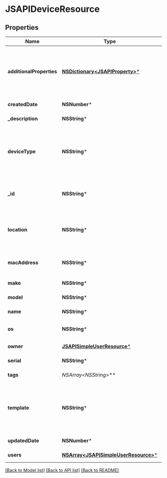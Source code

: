 # JSAPIDeviceResource

## Properties
Name | Type | Description | Notes
------------ | ------------- | ------------- | -------------
**additionalProperties** | [**NSDictionary&lt;JSAPIProperty&gt;***](JSAPIProperty.md) | A map of additional properties, keyed on the property name.  Must match the names and types defined in the template if one is specified | [optional] 
**createdDate** | **NSNumber*** | The date the device log was created | [optional] 
**_description** | **NSString*** | The description of the device | [optional] 
**deviceType** | **NSString*** | The type of device. Use mobile_device to specifically register mobile devices. This particular type will be used to send and receive notifications | [optional] 
**_id** | **NSString*** | The unique ID for this device. Cannot be changed after creation. Default: random | [optional] 
**location** | **NSString*** | The physical location of the device, coordinates or named place (office, living room, etc) | [optional] 
**macAddress** | **NSString*** | The MAC (media access control) address of the device | [optional] 
**make** | **NSString*** | The make of the device | [optional] 
**model** | **NSString*** | The model of the device | [optional] 
**name** | **NSString*** | The name of the device | [optional] 
**os** | **NSString*** | The OS (operating system) on the device | [optional] 
**owner** | [**JSAPISimpleUserResource***](JSAPISimpleUserResource.md) | The user that owns the device | [optional] 
**serial** | **NSString*** | The serial number of the device | [optional] 
**tags** | **NSArray&lt;NSString*&gt;*** | Random tags to facilitate search | [optional] 
**template** | **NSString*** | Use to describe and validate custom properties (custom schema). May be null and no validation of additional_properties will be done | [optional] 
**updatedDate** | **NSNumber*** | The date the device log was updated | [optional] 
**users** | [**NSArray&lt;JSAPISimpleUserResource&gt;***](JSAPISimpleUserResource.md) | The users currently using the device | [optional] 

[[Back to Model list]](../README.md#documentation-for-models) [[Back to API list]](../README.md#documentation-for-api-endpoints) [[Back to README]](../README.md)


